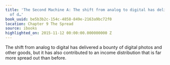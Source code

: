 ```yaml
---
title: 'The Second Machine A: The shift from analog to digital has delivered a bounty
  of d…'
book_uuid: be5b3b2c-154c-4858-849e-2163a9bc72f0
location: Chapter 9 The Spread
source: ibooks
highlighted_on: 2015-11-12 00:00:00.000000000 Z
---
```


The shift from analog to digital has delivered a bounty of digital photos and other goods, but it has also contributed to an income distribution that is far more spread out than before.